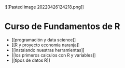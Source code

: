 ![[Pasted image 20220426124218.png]]
# Curso de Fundamentos de R

* [[programación y data science]]
* [[R y proyecto economia naranja]]
* [[instalando nuestras herramientas]]
* [[los primeros calculos con R y variables]]
* [[tipos de datos R]]